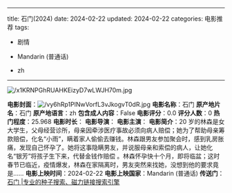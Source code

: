 
---
title: 石门(2024)
date: 2024-02-22
updated: 2024-02-22
categories: 电影推荐
tags:

- 剧情

- Mandarin (普通话)
- zh
---

<img src="https://image.tmdb.org/t/p/original/x1KRNPGhRUAHKEizyD7wLWJH70m.jpg" alt="/x1KRNPGhRUAHKEizyD7wLWJH70m.jpg" title="/x1KRNPGhRUAHKEizyD7wLWJH70m.jpg">

**电影封面**：<img src="https://image.tmdb.org/t/p/w200/vy6hRp1PlNwVorfL3vJkogvT0dR.jpg" alt="/vy6hRp1PlNwVorfL3vJkogvT0dR.jpg" title="/vy6hRp1PlNwVorfL3vJkogvT0dR.jpg">
**电影名称**：石门
**原产地片名**：石门
**原产地语言**：zh
**包含成人内容**：False
**电影评分**：0.0
**评分人数**：0
**热门程度**：25.968
**电影时长**：
**电影导演**：
**电影主演**：
**电影简介**：20 岁的林森是女大学生，父母经营诊所，母亲因牵涉医疗事故必须向病人赔偿；她为了帮助母亲筹款赔偿，化名“小雨”，瞒着家人偷偷去赚钱。林森跟男友参加聚会时，感到乳房胀痛，发现自己怀孕了。她将这事隐瞒男友，并说服母亲和索偿的病人，让她化名“银芳”将孩子生下来，代替金钱作赔偿 。林森怀孕快十个月，即将临盆；这时春节已临近，疫情爆发，林森在家隔离时，男友突然来找她，没想到他的要求竟是……
**电影上映时间**：2024-02-22
**电影上映国家**：Mandarin (普通话)
**传送门**：[石门 |专业的种子搜索、磁力链接搜索引擎](https://movie.amd794.com:2083/?search=%E7%9F%B3%E9%97%A8&ordering=&mode=match_phrase&page_size=10&page=1)

